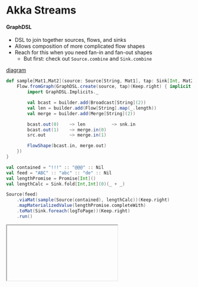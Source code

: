 # Akka Streams

#### GraphDSL

- DSL to join together sources, flows, and sinks
- Allows composition of more complicated flow shapes
- Reach for this when you need fan-in and fan-out shapes
  - But first: check out `Source.combine` and `Sink.combine`

<a href="/resources/graphdslflow.png" target="blank">diagram</a>

```scala
def sample[Mat1,Mat2](source: Source[String, Mat1], tap: Sink[Int, Mat2]): Flow[String, String, Mat2] = {
    Flow.fromGraph(GraphDSL.create(source, tap)(Keep.right) { implicit builder => (src,snk) =>
        import GraphDSL.Implicits._

        val bcast = builder.add(Broadcast[String](2))
        val len = builder.add(Flow[String].map(_.length))
        val merge = builder.add(Merge[String](2))

        bcast.out(0)    ~> len          ~> snk.in
        bcast.out(1)    ~> merge.in(0)
        src.out         ~> merge.in(1)

        FlowShape(bcast.in, merge.out)
    })
}

val contained = "!!!" :: "@@@" :: Nil
val feed = "ABC" :: "abc" :: "de" :: Nil
val lengthPromise = Promise[Int]()
val lengthCalc = Sink.fold[Int,Int](0)(_ + _)

Source(feed)
    .viaMat(sample(Source(contained), lengthCalc))(Keep.right)
    .mapMaterializedValue(lengthPromise.completeWith)
    .toMat(Sink.foreach(logToPage))(Keep.right)
    .run()
```

<iframe class="sample" data-src="/samples/graph-dsl"></iframe>
